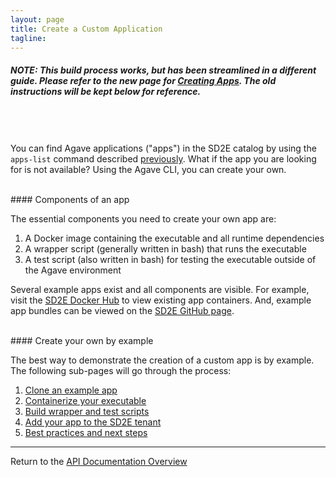 ```yaml
---
layout: page
title: Create a Custom Application
tagline:
---
```


##### *NOTE: This build process works, but has been streamlined in a different guide. Please refer to the new page for [Creating Apps](03.apps_init.md). The old instructions will be kept below for reference.*

<br><br><br>
You can find Agave applications ("apps") in the SD2E catalog by using the `apps-list`
command described [previously](../02.find_application.md). What if the app you are
looking for is not available? Using the Agave CLI, you can create your own.

<br>
#### Components of an app

The essential components you need to create your own app are:

1. A Docker image containing the executable and all runtime dependencies
2. A wrapper script (generally written in bash) that runs the executable
3. A test script (also written in bash) for testing the executable outside of the Agave environment

Several example apps exist and all components are visible. For example, visit the
[SD2E Docker Hub](https://hub.docker.com/u/sd2e/) to view existing app containers.
And, example app bundles can be viewed on the
[SD2E GitHub page](https://github.com/SD2E/reactors-etl/tree/master/reactors).

<br>
#### Create your own by example

The best way to demonstrate the creation of a custom app is by example. The
following sub-pages will go through the process:

1. [Clone an example app](03.old_create_app_01.md)
2. [Containerize your executable](03.old_create_app_02.md)
3. [Build wrapper and test scripts](03.old_create_app_03.md)
4. [Add your app to the SD2E tenant](03.old_create_app_04.md)
5. [Best practices and next steps](03.old_create_app_05.md)


---
Return to the [API Documentation Overview](../../index.md)
